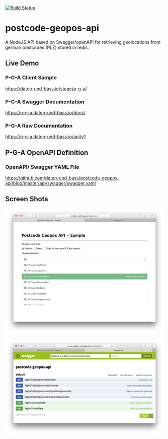 [![Build Status](https://travis-ci.org/daten-und-bass/postcode-geopos-api.svg?branch=master)](https://travis-ci.org/daten-und-bass/postcode-geopos-api)

# postcode-geopos-api
A NodeJS API based on Swagger/openAPI for retrieving geolocations from german postcodes (PLZ) stored in redis.

## Live Demo ##

### P-G-A Client Sample ###
https://daten-und-bass.io/stage/p-g-a/

### P-G-A Swagger Documentation ###
https://p-g-a.daten-und-bass.io/docs/

### P-G-A Raw Documentation ###
https://p-g-a.daten-und-bass.io/api/v1

## P-G-A OpenAPI Definition ##
### OpenAPI/ Swagger YAML File ###
https://github.com/daten-und-bass/postcode-geopos-api/blob/master/api/swagger/swagger.yaml

## Screen Shots ##
![P-G-A_Sample_ScreenShot](/public/screenshots/P-G-A_Sample_ScreenShot.png?raw=true "P-G-A Client Sample")

![P-G-A_API_Docs_SreenShot](/public/screenshots/P-G-A_API_Docs_SreenShot.png?raw=true "P-G-A Swagger Documentation")